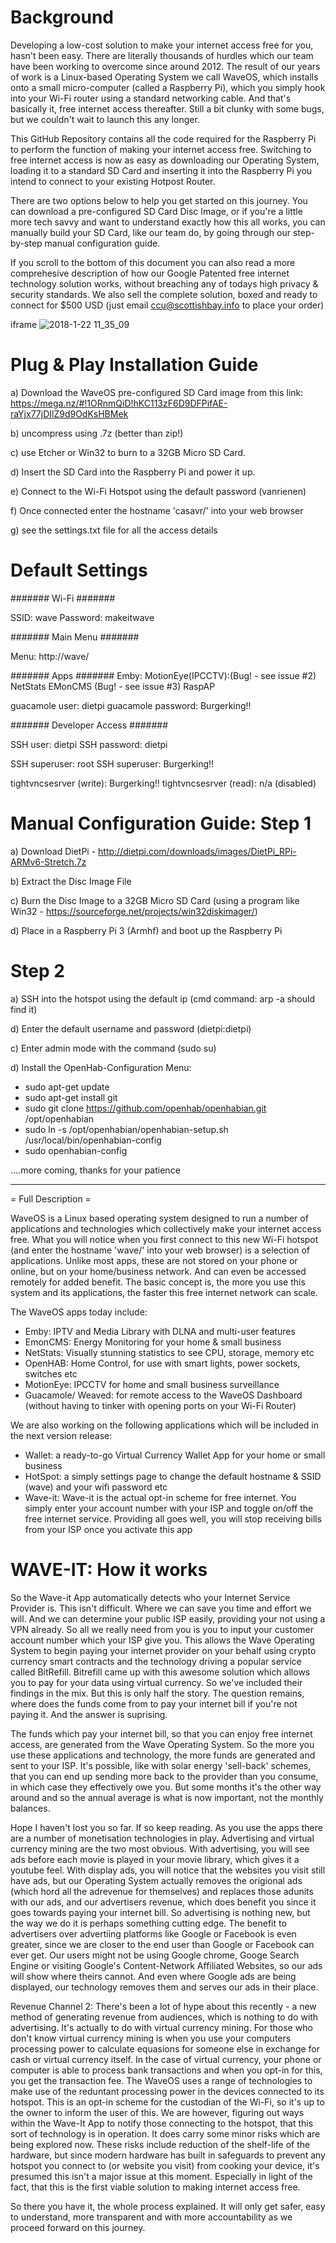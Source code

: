 # Background

Developing a low-cost solution to make your internet access free for you, hasn't been easy. There are literally thousands of hurdles which our team have been working to overcome since around 2012. The result of our years of work is a Linux-based Operating System we call WaveOS, which installs onto a small micro-computer (called a Raspberry Pi), which you simply hook into your Wi-Fi router using a standard networking cable. And that's basically it, free internet access thereafter. Still a bit clunky with some bugs, but we couldn't wait to launch this any longer. 

This GitHub Repository contains all the code required for the Raspberry Pi to perform the function of making your internet access free. Switching to free internet access is now as easy as downloading our Operating System, loading it to a standard SD Card and inserting it into the Raspberry Pi you intend to connect to your existing Hotpost Router. 

There are two options below to help you get started on this journey. You can download a pre-configured SD Card Disc Image, or if you're a little more tech savvy and want to understand exactly how this all works, you can manually build your SD Card, like our team do, by going through our step-by-step manual configuration guide. 

If you scroll to the bottom of this document you can also read a more comprehesive description of how our Google Patented free internet technology solution works, without breaching any of todays high privacy & security standards. We also sell the complete solution, boxed and ready to connect for $500 USD (just email ccu@scottishbay.info to place your order)

 iframe
![2018-1-22 11_35_09](https://gifs.com/gif/pQVqA6)

# Plug & Play Installation Guide

a) Download the WaveOS pre-configured SD Card image from this link: https://mega.nz/#!1ORnmQiD!hKC113zF6D9DFPifAE-raYjx77jDIlZ9d9OdKsHBMek

b) uncompress using .7z (better than zip!)

c) use Etcher or Win32 to burn to a 32GB Micro SD Card. 

d) Insert the SD Card into the Raspberry Pi and power it up.

e) Connect to the Wi-Fi Hotspot using the default password (vanrienen)

f) Once connected enter the hostname 'casavr/' into your web browser

g) see the settings.txt file for all the access details

# Default Settings 

####### Wi-Fi #######

SSID: wave
Password: makeitwave

####### Main Menu #######

Menu: http://wave/

####### Apps #######
Emby:
MotionEye(IPCCTV):(Bug! - see issue #2)
NetStats
EMonCMS (Bug! - see issue #3)
RaspAP

guacamole user: dietpi
guacamole password: Burgerking!!

####### Developer Access #######

SSH user: dietpi
SSH password: dietpi

SSH superuser: root
SSH superuser: Burgerking!!

tightvncsesrver (write): Burgerking!!
tightvncsesrver (read): n/a (disabled)

# Manual Configuration Guide: Step 1
a) Download DietPi - http://dietpi.com/downloads/images/DietPi_RPi-ARMv6-Stretch.7z

b) Extract the Disc Image File

c) Burn the Disc Image to a 32GB Micro SD Card (using a program like Win32 - https://sourceforge.net/projects/win32diskimager/)

d) Place in a Raspberry Pi 3 (Armhf) and boot up the Raspberry Pi

# Step 2

a) SSH into the hotspot using the default ip (cmd command: arp -a should find it)

d) Enter the default username and password (dietpi:dietpi)

c) Enter admin mode with the command (sudo su)

d) Install the OpenHab-Configuration Menu:
  - sudo apt-get update
  - sudo apt-get install git
  - sudo git clone https://github.com/openhab/openhabian.git /opt/openhabian
  - sudo ln -s /opt/openhabian/openhabian-setup.sh /usr/local/bin/openhabian-config
  - sudo openhabian-config
  
....more coming, thanks for your patience

------------------------------------------------------------------------------------------------------------------------

= Full Description =

WaveOS is a Linux based operating system designed to run a number of applications and technologies which collectively make your internet access free. What you will notice when you first connect to this new Wi-Fi hotspot (and enter the hostname 'wave/' into your web browser) is a selection of applications. Unlike most apps, these are not stored on your phone or online, but on your home/business network. And can even be accessed remotely for added benefit. The basic concept is, the more you use this system and its applications, the faster this free internet network can scale. 

The WaveOS apps today include:
 - Emby: IPTV and Media Library with DLNA and multi-user features 
 - EmonCMS: Energy Monitoring for your home & small business
 - NetStats: Visually stunning statistics to see CPU, storage, memory etc
 - OpenHAB: Home Control, for use with smart lights, power sockets, switches etc
 - MotionEye: IPCCTV for home and small business surveillance
 - Guacamole/ Weaved: for remote access to the WaveOS Dashboard (without having to tinker with opening ports on your Wi-Fi Router)
 
We are also working on the following applications which will be included in the next version release: 
- Wallet: a ready-to-go Virtual Currency Wallet App for your home or small business 
- HotSpot: a simply settings page to change the default hostname & SSID (wave) and your wifi password etc
- Wave-it: Wave-it is the actual opt-in scheme for free internet. You simply enter your account number with your ISP and toggle on/off the free internet service. Providing all goes well, you will stop receiving bills from your ISP once you activate this app

# WAVE-IT: How it works

So the Wave-it App automatically detects who your Internet Service Provider is. This isn't difficult. Where we can save you time and effort we will. And we can determine your public ISP easily, providing your not using a VPN already. So all we really need from you is you to input your customer account number which your ISP give you. This allows the Wave Operating System to begin paying your internet provider on your behalf using crypto currency smart contracts and the technology driving a popular service called BitRefill. Bitrefill came up with this awesome solution which allows you to pay for your data using virtual currency. So we've included their findings in the mix. But this is only half the story. The question remains, where does the funds come from to pay your internet bill if you're not paying it. And the answer is suprising. 

The funds which pay your internet bill, so that you can enjoy free internet access, are generated from the Wave Operating System. So the more you use these applications and technology, the more funds are generated and sent to your ISP. It's possible, like with solar energy 'sell-back' schemes, that you can end up sending more back to the provider than you consume, in which case they effectively owe you. But some months it's the other way around and so the annual average is what is now important, not the monthly balances. 

Hope I haven't lost you so far. If so keep reading. As you use the apps there are a number of monetisation technologies in play. Advertising and virtual currency mining are the two most obvious. With advertising, you will see ads before each movie is played in your movie library, which gives it a youtube feel. With display ads, you will notice that the websites you visit still have ads, but our Operating System actually removes the origional ads (which hord all the adrevenue for themselves) and replaces those adunits with our ads, and our advertisers revenue, which does benefit you since it goes towards paying your internet bill. So advertising is nothing new, but the way we do it is perhaps something cutting edge. The benefit to advertisers over advertiing platforms like Google or Facebook is even greater, since we are closer to the end user than Google or Facebook can ever get. Our users might not be using Google chrome, Googe Search Engine or visiting Google's Content-Network Affiliated Websites, so our ads will show where theirs cannot. And even where Google ads are being displayed, our technology removes them and serves our ads in their place. 

Revenue Channel 2: There's been a lot of hype about this recently - a new method of generating revenue from audiences, which is nothing to do with advertising. It's actually to do with virtual currency mining. For those who don't know virtual currency mining is when you use your computers processing power to calculate equasions for someone else in exchange for cash or virtual currency itself. In the case of virtual currency, your phone or computer is able to process bank transactions and when you opt-in for this, you get the transaction fee. The WaveOS uses a range of technologies to make use of the reduntant processing power in the devices connected to its hotspot. This is an opt-in scheme for the custodian of the Wi-Fi, so it's up to the owner to inform the user of this. We are however, figuring out ways within the Wave-It App to notify those connecting to the hotspot, that this sort of technology is in operation. It does carry some minor risks which are being explored now. These risks include reduction of the shelf-life of the hardware, but since modern hardware has built in safeguards to prevent any hotspot you connect to (or website you visit) from cooking your device, it's presumed this isn't a major issue at this moment. Especially in light of the fact, that this is the first viable solution to making internet access free. 

So there you have it, the whole process explained. It will only get safer, easy to understand, more transparent and with more accountability as we proceed forward on this journey. 




 

